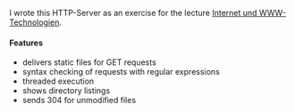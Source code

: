 I wrote this HTTP-Server as an exercise for the lecture [Internet und WWW-Technologien](http://www.hpi.uni-potsdam.de/studium/lehrangebot/veranstaltung/internet_und_www_technologien.html).

#### Features
* delivers static files for GET requests
* syntax checking of requests with regular expressions
* threaded execution
* shows directory listings
* sends 304 for unmodified files
